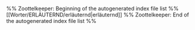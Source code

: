 %% Zoottelkeeper: Beginning of the autogenerated index file list  %%
 [[Worter/ERLÄUTERND/erläuternd|erläuternd]]
%% Zoottelkeeper: End of the autogenerated index file list  %%
